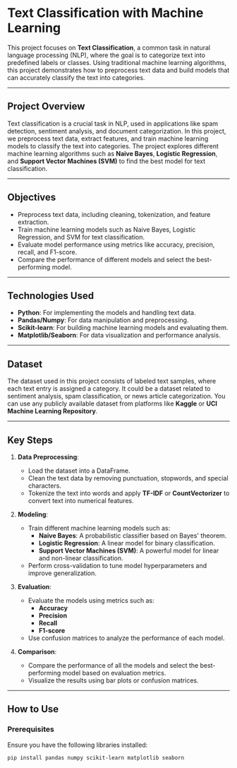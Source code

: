 # Text Classification with Machine Learning

This project focuses on **Text Classification**, a common task in natural language processing (NLP), where the goal is to categorize text into predefined labels or classes. Using traditional machine learning algorithms, this project demonstrates how to preprocess text data and build models that can accurately classify the text into categories.

---

## Project Overview
Text classification is a crucial task in NLP, used in applications like spam detection, sentiment analysis, and document categorization. In this project, we preprocess text data, extract features, and train machine learning models to classify the text into categories. The project explores different machine learning algorithms such as **Naive Bayes**, **Logistic Regression**, and **Support Vector Machines (SVM)** to find the best model for text classification.

---

## Objectives
- Preprocess text data, including cleaning, tokenization, and feature extraction.
- Train machine learning models such as Naive Bayes, Logistic Regression, and SVM for text classification.
- Evaluate model performance using metrics like accuracy, precision, recall, and F1-score.
- Compare the performance of different models and select the best-performing model.

---

## Technologies Used
- **Python**: For implementing the models and handling text data.
- **Pandas/Numpy**: For data manipulation and preprocessing.
- **Scikit-learn**: For building machine learning models and evaluating them.
- **Matplotlib/Seaborn**: For data visualization and performance analysis.

---

## Dataset
The dataset used in this project consists of labeled text samples, where each text entry is assigned a category. It could be a dataset related to sentiment analysis, spam classification, or news article categorization. You can use any publicly available dataset from platforms like **Kaggle** or **UCI Machine Learning Repository**.

---

## Key Steps

1. **Data Preprocessing**:
   - Load the dataset into a DataFrame.
   - Clean the text data by removing punctuation, stopwords, and special characters.
   - Tokenize the text into words and apply **TF-IDF** or **CountVectorizer** to convert text into numerical features.

2. **Modeling**:
   - Train different machine learning models such as:
     - **Naive Bayes**: A probabilistic classifier based on Bayes' theorem.
     - **Logistic Regression**: A linear model for binary classification.
     - **Support Vector Machines (SVM)**: A powerful model for linear and non-linear classification.
   - Perform cross-validation to tune model hyperparameters and improve generalization.

3. **Evaluation**:
   - Evaluate the models using metrics such as:
     - **Accuracy**
     - **Precision**
     - **Recall**
     - **F1-score**
   - Use confusion matrices to analyze the performance of each model.

4. **Comparison**:
   - Compare the performance of all the models and select the best-performing model based on evaluation metrics.
   - Visualize the results using bar plots or confusion matrices.

---

## How to Use

### Prerequisites
Ensure you have the following libraries installed:
```bash
pip install pandas numpy scikit-learn matplotlib seaborn
